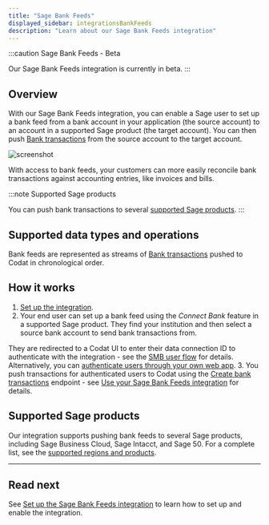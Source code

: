 ```yaml
---
title: "Sage Bank Feeds"
displayed_sidebar: integrationsBankFeeds
description: "Learn about our Sage Bank Feeds integration"
---
```


:::caution Sage Bank Feeds - Beta

Our Sage Bank Feeds integration is currently in beta. 
:::

## Overview

With our Sage Bank Feeds integration, you can enable a Sage user to set up a bank feed from a bank account in your application (the source account) to an account in a supported Sage product (the target account). You can then push [Bank transactions](/bank-feeds-api#/operations/create-bank-transactions) from the source account to the target account.

![screenshot](/img/old/4185821-sage-bank-feeds-flowchart-test-white-border-wider.png "Pushing Bank transactions from a source to a target bank account.")

With access to bank feeds, your customers can more easily reconcile bank transactions against accounting entries, like invoices and bills.

:::note Supported Sage products

You can push bank transactions to several [supported Sage products](/integrations/bank-feeds/sage-bank-feeds/#supported-sage-products).
:::

## Supported data types and operations

Bank feeds are represented as streams of [Bank transactions](/bank-feeds-api#/operations/create-bank-transactions) pushed to Codat in chronological order.

## How it works

1. [Set up the integration](/integrations/bank-feeds/sage-bank-feeds/sage-bank-feeds-setup).
2. Your end user can set up a bank feed using the _Connect Bank_ feature in a supported Sage product. They find your institution and then select a source bank account to send bank transactions from.
  
  They are redirected to a Codat UI to enter their data connection ID to authenticate with the integration - see the [SMB user flow](/integrations/bank-feeds/sage-bank-feeds/sage-bank-feeds-setup#smb-user-flow-connect-a-source-bank-account-to-sage) for details. Alternatively, you can [authenticate users through your own web app](/integrations/bank-feeds/sage-bank-feeds/sage-bank-feeds-authenticate-users-web-app).
3. You push transactions for authenticated users to Codat using the [Create bank transactions](/bank-feeds-api#/operations/create-bank-transactions) endpoint - see [Use your Sage Bank Feeds integration](/integrations/bank-feeds/sage-bank-feeds/sage-bank-feeds-use) for details.

## Supported Sage products

Our integration supports pushing bank feeds to several Sage products, including Sage Business Cloud, Sage Intacct, and Sage 50. For a complete list, see the [supported regions and products](https://developer.sage.com/banking-service/provider-api/banking-service/supported-regions-products/).

---

## Read next

See [Set up the Sage Bank Feeds integration](/integrations/bank-feeds/sage-bank-feeds/sage-bank-feeds-setup) to learn how to set up and enable the integration.
